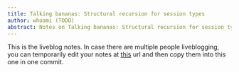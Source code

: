 ```yaml
---
title: Talking bananas: Structural recursion for session types
author: whoami (TODO)
abstract: Notes on Talking bananas: Structural recursion for session types
---
```


This is the liveblog notes.  In case there are multiple
people liveblogging, you can temporarily edit your notes
at [this](talking-bananas--str/template.md) url and then copy them into this one in one
commit.
